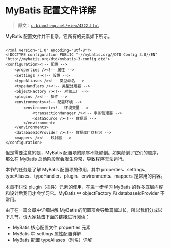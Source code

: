 # MyBatis 配置文件详解

> 原文：[`c.biancheng.net/view/4322.html`](http://c.biancheng.net/view/4322.html)

MyBatis 配置文件并不复杂，它所有的元素如下所示。

```

<?xml version="1.0" encoding="utf-8"?>
<!DOCTYPE configuration PUBLIC "-//mybatis.org//DTD Config 3.0//EN"
"http://mybatis.org/dtd/mybatis-3-config.dtd">
<configuration><!-- 配置 -->
    <properties /><!-- 属性 -->
    <settings /><!-- 设置 -->
    <typeAliases /><!-- 类型命名 -->
    <typeHandlers /><!-- 类型处理器 -->
    <objectFactory /><!-- 对象工厂 -->
    <plugins /><!-- 插件 -->
    <environments><!-- 配置环境 -->
        <environment><!-- 环境变量 -->
            <transactionManager /><!-- 事务管理器 -->
            <dataSource /><!-- 数据源 -->
        </environment>
    </environments>
    <databaseIdProvider /><!-- 数据库厂商标识 -->
    <mappers /><!-- 映射器 -->
</configuration>
```

但是需要注意的是，MyBatis 配置项的顺序不能颠倒。如果颠倒了它们的顺序，那么在 MyBatis 启动阶段就会发生异常，导致程序无法运行。

本节的任务是了解 MyBatis 配置项的作用，其中 properties、settings、typeAliases、typeHandler、plugin、environments、mappers 是常用的内容。

本章不讨论 plugin（插件）元素的使用，在进一步学习 MyBatis 的许多底层内容和设计后我们才会学习它。MyBatis 中 objectFactory 和 databaseIdProvider 不常用。

由于在一篇文章中详细讲解 MyBatis 的配置项会导致篇幅过长，所以我们分成以下几节，请大家猛击下面的链接进行阅读：

*   MyBatis 核心配置文件 properties 元素
*   MyBatis 中 settings 属性配置详解
*   MyBatis 配置 typeAliases（别名）详解